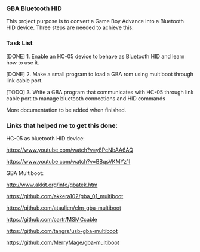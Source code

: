 ### GBA Bluetooth HID ###
This project purpose is to convert a Game Boy Advance into a Bluetooth HID device.
Three steps are needed to achieve this:

### Task List ###
[DONE] 1. Enable an HC-05 device to behave as Bluetooth HID and learn how to use it. 

[DONE] 2. Make a small program to load a GBA rom using multiboot through link cable port.

[TODO] 3. Write a GBA program that communicates with HC-05 through link cable port to manage bluetooth connections and HID commands


More documentation to be added when finished.

### Links that helped me to get this done: ###

HC-05 as bluetooth HID device:

https://www.youtube.com/watch?v=y8PcNbAA6AQ

https://www.youtube.com/watch?v=BBqsVKMYz1I

GBA Multiboot:

http://www.akkit.org/info/gbatek.htm

https://github.com/akkera102/gba_01_multiboot

https://github.com/ataulien/elm-gba-multiboot

https://github.com/cartr/MSMCcable

https://github.com/tangrs/usb-gba-multiboot

https://github.com/MerryMage/gba-multiboot
